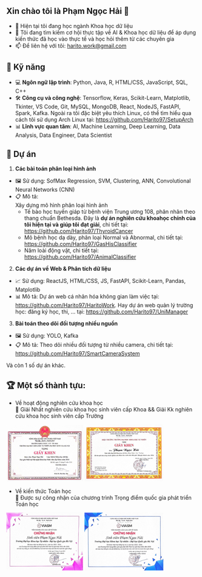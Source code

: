 ## Xin chào tôi là Phạm Ngọc Hải 👋

- 🌱 Hiện tại tôi đang học ngành Khoa học dữ liệu 
- 👯 Tôi đang tìm kiếm cơ hội thực tập về AI & Khoa học dữ liệu để áp dụng kiến thức đã học vào thực tế và học hỏi thêm từ các chuyên gia
- 📫 Để liên hệ với tôi: harito.work@gmail.com
  
## 🔧 Kỹ năng
  
- 💻 **Ngôn ngữ lập trình**: Python, Java, R, HTML/CSS, JavaScript, SQL, C++
- 🛠️ **Công cụ và công nghệ**: Tensorflow, Keras, Scikit-Learn, Matplotlib, Tkinter, VS Code, Git, MySQL, MongoDB, React, NodeJS, FastAPI, Spark, Kafka. Ngoài ra tôi đặc biệt yêu thích Linux, có thể tìm hiểu qua cách tôi sử dụng Arch Linux tại: https://github.com/Harito97/SetupArch
- 📊 **Lĩnh vực quan tâm**: AI, Machine Learning, Deep Learning, Data Analysis, Data Engineer, Data Scientist  
  
## 📂 Dự án
  
1. **Các bài toán phân loại hình ảnh**
- 🖼️ Sử dụng: SofMax Regression, SVM, Clustering, ANN, Convolutional Neural Networks (CNN)
- 📋 Mô tả:  
Xây dựng mô hình phân loại hình ảnh  
    - Tế bào học tuyến giáp từ bệnh viện Trung ương 108, phân nhãn theo thang chuẩn Bethesda. Đây là **dự án nghiên cứu khoahọc chính của tôi hiện tại và giúp tôi đạt giải**, chi tiết tại: https://github.com/Harito97/ThyroidCancer
    - Mô bệnh học dạ dày, phân loại Normal và Abnormal, chi tiết tại: https://github.com/Harito97/GasHisClassifier
    - Năm loài động vật, chi tiết tại: https://github.com/Harito97/AnimalClassifier
  
2. **Các dự án về Web & Phân tích dữ liệu**
- 📈 Sử dụng: ReactJS, HTML/CSS, JS, FastAPI, Scikit-Learn, Pandas, Matplotlib
- 📊 Mô tả: Dự án web cá nhân hóa không gian làm việc tại: https://github.com/Harito97/HaritoWork. Hay dự án web quản lý trường học: đăng ký học, thi, ... tại: https://github.com/Harito97/UniManager
  
3. **Bài toán theo dõi đối tượng nhiều nguồn**
- 🖼️ Sử dụng: YOLO, Kafka
- 📋 Mô tả: Theo dõi nhiều đối tượng từ nhiều camera, chi tiết tại: https://github.com/Harito97/SmartCameraSystem
  
Và còn 1 số dự án khác.
  
## 🏆 Một số thành tựu:
- Về hoạt động nghiên cứu khoa học  
    🥇 Giải Nhất nghiên cứu khoa học sinh viên cấp Khoa && Giải Kk nghiên cứu khoa học sinh viên cấp Trường
      
<p>
    <img src="img/NCKH_cap_khoa_2024.jpg" alt="NCKH cấp Khoa" width="40%">
    <img src="img/NCKH_cap_truong_2024.jpg" alt="NCKH cấp Trường" width="41.3%">
</p>
  
- Về kiến thức Toán học  
    📜 Được sự công nhận của chương trình Trọng điểm quốc gia phát triển Toán học
      
<p>
    <img src="img/HB_trong_diem_toan_hoc_qg_ky_I_2023.jpg" alt="HB Trong Diem Toan Hoc Ky I 2023" width="40%">
    <img src="img/HB_trong_diem_toan_hoc_qg_ky_II_2024.jpg" alt="HB Trong Diem Toan Hoc Ky II 2024" width="41.3%">
</p>

